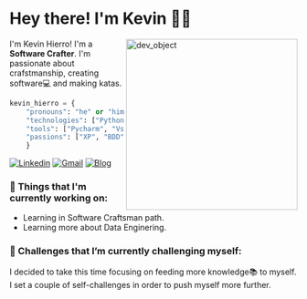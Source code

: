 <!-- Greeting -->
# Hey there! I'm Kevin :wave::smiley:

<img src="https://user-images.githubusercontent.com/64548160/162638888-87e22cae-3ace-401c-92ab-6cf0087c0cde.jpg" alt="dev_object" align="right" height="300">

<!--Introduction -->
I'm Kevin Hierro! I'm a **Software Crafter**. I'm passionate about crafstmanship, creating software:computer: and making katas.
<br>

```python
kevin_hierro = {
    "pronouns": "he" or "him",
    "technologies": ["Python", "Kotlin", "Java", "Javascript"],
    "tools": ["Pycharm", "Vscode", "Docker"],
    "passions": ["XP", "BDD", "TDD"]
    }
```

<!-- Your badges -->
[![Linkedin](https://img.shields.io/badge/-KevinHierro-blue?style=flat&logo=Linkedin&logoColor=white)](https://www.linkedin.com/in/kevin-h-3950071bb/)
[![Gmail](https://img.shields.io/badge/-Wolfremium-c14438?style=flat&logo=Gmail&logoColor=white)](mailto:wolfremiuminformatica@gmail.com)
[![Blog](https://img.shields.io/static/v1?label=%F0%9F%8C%9F&message=Blog&style=style=flat&color=BC4E99)](https://www.wolfremium.dev/)

### 💼  Things that I'm currently working on: 
* Learning in Software Craftsman path.
* Learning more about Data Enginering.

### 🌱 Challenges that I’m currently challenging myself:
I decided to take this time focusing on feeding more knowledge:books: to myself. I set a couple of self-challenges in order to push myself more further.
